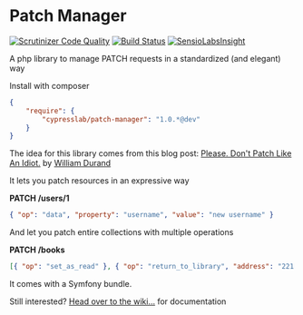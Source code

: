 Patch Manager
=============

[![Scrutinizer Code Quality](https://scrutinizer-ci.com/g/matteosister/patch-manager/badges/quality-score.png?b=dev)](https://scrutinizer-ci.com/g/matteosister/patch-manager/?branch=dev)
[![Build Status](https://travis-ci.org/matteosister/patch-manager.svg?branch=dev)](https://travis-ci.org/matteosister/patch-manager)
[![SensioLabsInsight](https://insight.sensiolabs.com/projects/3c24052a-6051-4125-ad12-ad4e210de114/mini.png)](https://insight.sensiolabs.com/projects/3c24052a-6051-4125-ad12-ad4e210de114)

A php library to manage PATCH requests in a standardized (and elegant) way

Install with composer

``` json
{
    "require": {
        "cypresslab/patch-manager": "1.0.*@dev"
    }
}
```

The idea for this library comes from this blog post: [Please. Don't Patch Like An Idiot.](http://williamdurand.fr/2014/02/14/please-do-not-patch-like-an-idiot/) by [William Durand](https://github.com/willdurand)

It lets you patch resources in an expressive way

**PATCH /users/1**
``` json
{ "op": "data", "property": "username", "value": "new username" }
```

And let you patch entire collections with multiple operations

**PATCH /books**
``` json
[{ "op": "set_as_read" }, { "op": "return_to_library", "address": "221 B Baker St, London, England"}]
```

It comes with a Symfony bundle.

Still interested? [Head over to the wiki...](https://github.com/matteosister/patch-manager/wiki) for documentation


